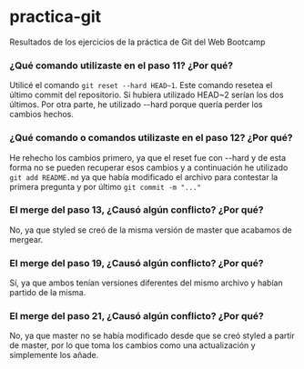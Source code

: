 # practica-git
Resultados de los ejercicios de la práctica de Git del Web Bootcamp

### ¿Qué comando utilizaste en el paso 11? ¿Por qué?

Utilicé el comando `git reset --hard HEAD~1`. Este comando
resetea el último commit del repositorio. Si hubiera utilizado
HEAD~2 serían los dos últimos. Por otra parte, he utilizado --hard
porque quería perder los cambios hechos.

### ¿Qué comando o comandos utilizaste en el paso 12? ¿Por qué?

He rehecho los cambios primero, ya que el reset fue con --hard
y de esta forma no se pueden recuperar esos cambios y a continuación
he utilizado `git add README.md` ya que había modificado el archivo
para contestar la primera pregunta y por último `git commit -m "..."`

### El merge del paso 13, ¿Causó algún conflicto? ¿Por qué?

No, ya que styled se creó de la misma versión de master que acabamos
de mergear.

### El merge del paso 19, ¿Causó algún conflicto? ¿Por qué?

Sí, ya que ambos tenían versiones diferentes del mismo archivo y habían
partido de la misma.

### El merge del paso 21, ¿Causó algún conflicto? ¿Por qué?

No, ya que master no se había modificado desde que se creó styled
a partir de master, por lo que toma los cambios como una actualización
y simplemente los añade.
